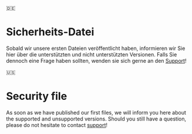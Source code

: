 🇩🇪
# Sicherheits-Datei
Sobald wir unsere ersten Dateien veröffentlicht haben, informieren wir Sie hier über die unterstützten und nicht unterstützten Versionen. Falls Sie dennoch eine 
Frage haben sollten, wenden sie sich gerne an den [Support](https://discord.gg/M2uBPp7pZM)!

🇺🇸󠁧󠁢󠁥󠁮󠁧󠁿 
# Security file
As soon as we have published our first files, we will inform you here about the supported and unsupported versions. Should you still have a question, please do not hesitate to contact [support](https://discord.gg/M2uBPp7pZM)!
